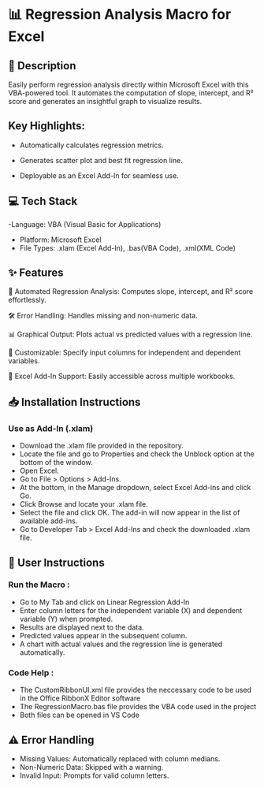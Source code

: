 # 📊 Regression Analysis Macro for Excel

## 📄 Description

Easily perform regression analysis directly within Microsoft Excel with this VBA-powered tool. It automates the computation of slope, intercept, and R² score and generates an insightful graph to visualize results.

## Key Highlights:

- Automatically calculates regression metrics.

- Generates scatter plot and best fit regression line.

- Deployable as an Excel Add-In for seamless use.

## 💻 Tech Stack

-Language: VBA (Visual Basic for Applications)
- Platform: Microsoft Excel
- File Types: .xlam (Excel Add-In), .bas(VBA Code), .xml(XML Code)

## ✨ Features

📐 Automated Regression Analysis: Computes slope, intercept, and R² score effortlessly.

🛠️ Error Handling: Handles missing and non-numeric data.

📊 Graphical Output: Plots actual vs predicted values with a regression line.

🔄 Customizable: Specify input columns for independent and dependent variables.

🚀 Excel Add-In Support: Easily accessible across multiple workbooks.

## 📥 Installation Instructions

### Use as Add-In (.xlam)
- Download the .xlam file provided in the repository.
- Locate the file and go to Properties and check the Unblock option at the bottom of the window.
- Open Excel.
- Go to File > Options > Add-Ins.
- At the bottom, in the Manage dropdown, select Excel Add-ins and click Go.
- Click Browse and locate your .xlam file.
- Select the file and click OK. The add-in will now appear in the list of available add-ins.
- Go to Developer Tab > Excel Add-Ins and check the downloaded .xlam file.

## 📖 User Instructions

### Run the Macro :
- Go to My Tab and click on Linear Regression Add-In
- Enter column letters for the independent variable (X) and dependent variable (Y) when prompted.
- Results are displayed next to the data.
- Predicted values appear in the subsequent column.
- A chart with actual values and the regression line is generated automatically.

### Code Help :
- The CustomRibbonUI.xml file provides the neccessary code to be used in the Office RibbonX Editor software
- The RegressionMacro.bas file provides the VBA code used in the project
- Both files can be opened in VS Code

## ⚠️ Error Handling

- Missing Values: Automatically replaced with column medians.
- Non-Numeric Data: Skipped with a warning.
- Invalid Input: Prompts for valid column letters.

